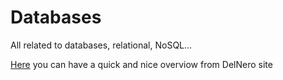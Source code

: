 # Databases
All related to databases, relational, NoSQL...

[Here](https://javachallengers.com/storage-and-databases) you can have a quick and nice overviow from DelNero site

